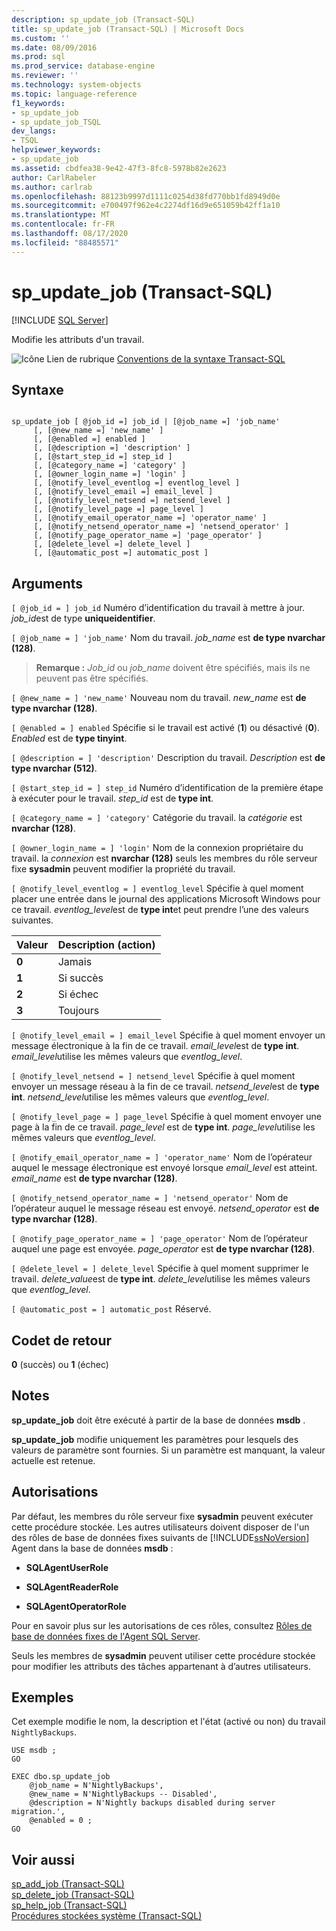 ```yaml
---
description: sp_update_job (Transact-SQL)
title: sp_update_job (Transact-SQL) | Microsoft Docs
ms.custom: ''
ms.date: 08/09/2016
ms.prod: sql
ms.prod_service: database-engine
ms.reviewer: ''
ms.technology: system-objects
ms.topic: language-reference
f1_keywords:
- sp_update_job
- sp_update_job_TSQL
dev_langs:
- TSQL
helpviewer_keywords:
- sp_update_job
ms.assetid: cbdfea38-9e42-47f3-8fc8-5978b82e2623
author: CarlRabeler
ms.author: carlrab
ms.openlocfilehash: 88123b9997d1111c0254d38fd770bb1fd8949d0e
ms.sourcegitcommit: e700497f962e4c2274df16d9e651059b42ff1a10
ms.translationtype: MT
ms.contentlocale: fr-FR
ms.lasthandoff: 08/17/2020
ms.locfileid: "88485571"
---
```

# <a name="sp_update_job-transact-sql"></a>sp_update_job (Transact-SQL)
[!INCLUDE [SQL Server](../../includes/applies-to-version/sqlserver.md)]

  Modifie les attributs d'un travail.  
  

  
 ![Icône Lien de rubrique](../../database-engine/configure-windows/media/topic-link.gif "Icône du lien de rubrique") [Conventions de la syntaxe Transact-SQL](../../t-sql/language-elements/transact-sql-syntax-conventions-transact-sql.md)  
  
## <a name="syntax"></a>Syntaxe  
  
```  
  
sp_update_job [ @job_id =] job_id | [@job_name =] 'job_name'  
     [, [@new_name =] 'new_name' ]   
     [, [@enabled =] enabled ]  
     [, [@description =] 'description' ]   
     [, [@start_step_id =] step_id ]  
     [, [@category_name =] 'category' ]   
     [, [@owner_login_name =] 'login' ]  
     [, [@notify_level_eventlog =] eventlog_level ]  
     [, [@notify_level_email =] email_level ]  
     [, [@notify_level_netsend =] netsend_level ]  
     [, [@notify_level_page =] page_level ]  
     [, [@notify_email_operator_name =] 'operator_name' ]  
     [, [@notify_netsend_operator_name =] 'netsend_operator' ]  
     [, [@notify_page_operator_name =] 'page_operator' ]  
     [, [@delete_level =] delete_level ]   
     [, [@automatic_post =] automatic_post ]  
```  
  
## <a name="arguments"></a>Arguments  
`[ @job_id = ] job_id` Numéro d’identification du travail à mettre à jour. *job_id*est de type **uniqueidentifier**.  
  
`[ @job_name = ] 'job_name'` Nom du travail. *job_name* est **de type nvarchar (128)**.  
  
> **Remarque :** *Job_id* ou *job_name* doivent être spécifiés, mais ils ne peuvent pas être spécifiés.  
  
`[ @new_name = ] 'new_name'` Nouveau nom du travail. *new_name* est **de type nvarchar (128)**.  
  
`[ @enabled = ] enabled` Spécifie si le travail est activé (**1**) ou désactivé (**0**). *Enabled* est de **type tinyint**.  
  
`[ @description = ] 'description'` Description du travail. *Description* est **de type nvarchar (512)**.  
  
`[ @start_step_id = ] step_id` Numéro d’identification de la première étape à exécuter pour le travail. *step_id* est de **type int**.  
  
`[ @category_name = ] 'category'` Catégorie du travail. la *catégorie* est **nvarchar (128)**.  
  
`[ @owner_login_name = ] 'login'` Nom de la connexion propriétaire du travail. la *connexion* est **nvarchar (128)** seuls les membres du rôle serveur fixe **sysadmin** peuvent modifier la propriété du travail.  
  
`[ @notify_level_eventlog = ] eventlog_level` Spécifie à quel moment placer une entrée dans le journal des applications Microsoft Windows pour ce travail. *eventlog_level*est de **type int**et peut prendre l’une des valeurs suivantes.  
  
|Valeur|Description (action)|  
|-----------|----------------------------|  
|**0**|Jamais|  
|**1**|Si succès|  
|**2**|Si échec|  
|**3**|Toujours|  
  
`[ @notify_level_email = ] email_level` Spécifie à quel moment envoyer un message électronique à la fin de ce travail. *email_level*est de **type int**. *email_level*utilise les mêmes valeurs que *eventlog_level*.  
  
`[ @notify_level_netsend = ] netsend_level` Spécifie à quel moment envoyer un message réseau à la fin de ce travail. *netsend_level*est de **type int**. *netsend_level*utilise les mêmes valeurs que *eventlog_level*.  
  
`[ @notify_level_page = ] page_level` Spécifie à quel moment envoyer une page à la fin de ce travail. *page_level* est de **type int**. *page_level*utilise les mêmes valeurs que *eventlog_level*.  
  
`[ @notify_email_operator_name = ] 'operator_name'` Nom de l’opérateur auquel le message électronique est envoyé lorsque *email_level* est atteint. *email_name* est **de type nvarchar (128)**.  
  
`[ @notify_netsend_operator_name = ] 'netsend_operator'` Nom de l’opérateur auquel le message réseau est envoyé. *netsend_operator* est **de type nvarchar (128)**.  
  
`[ @notify_page_operator_name = ] 'page_operator'` Nom de l’opérateur auquel une page est envoyée. *page_operator* est **de type nvarchar (128)**.  
  
`[ @delete_level = ] delete_level` Spécifie à quel moment supprimer le travail. *delete_value*est de **type int**. *delete_level*utilise les mêmes valeurs que *eventlog_level*.  
  
`[ @automatic_post = ] automatic_post` Réservé.  
  
## <a name="return-code-values"></a>Codet de retour  
 **0** (succès) ou **1** (échec)  
  
## <a name="remarks"></a>Notes  
 **sp_update_job** doit être exécuté à partir de la base de données **msdb** .  
  
 **sp_update_job** modifie uniquement les paramètres pour lesquels des valeurs de paramètre sont fournies. Si un paramètre est manquant, la valeur actuelle est retenue.  
  
## <a name="permissions"></a>Autorisations  
 Par défaut, les membres du rôle serveur fixe **sysadmin** peuvent exécuter cette procédure stockée. Les autres utilisateurs doivent disposer de l'un des rôles de base de données fixes suivants de [!INCLUDE[ssNoVersion](../../includes/ssnoversion-md.md)] Agent dans la base de données **msdb** :  
  
-   **SQLAgentUserRole**  
  
-   **SQLAgentReaderRole**  
  
-   **SQLAgentOperatorRole**  
  
 Pour en savoir plus sur les autorisations de ces rôles, consultez [Rôles de base de données fixes de l'Agent SQL Server](../../ssms/agent/sql-server-agent-fixed-database-roles.md).  
  
 Seuls les membres de **sysadmin** peuvent utiliser cette procédure stockée pour modifier les attributs des tâches appartenant à d’autres utilisateurs.  
  
## <a name="examples"></a>Exemples  
 Cet exemple modifie le nom, la description et l'état (activé ou non) du travail `NightlyBackups`.  
  
```  
USE msdb ;  
GO  
  
EXEC dbo.sp_update_job  
    @job_name = N'NightlyBackups',  
    @new_name = N'NightlyBackups -- Disabled',  
    @description = N'Nightly backups disabled during server migration.',  
    @enabled = 0 ;  
GO  
```  
  
## <a name="see-also"></a>Voir aussi  
 [sp_add_job &#40;Transact-SQL&#41;](../../relational-databases/system-stored-procedures/sp-add-job-transact-sql.md)   
 [sp_delete_job &#40;Transact-SQL&#41;](../../relational-databases/system-stored-procedures/sp-delete-job-transact-sql.md)   
 [sp_help_job &#40;Transact-SQL&#41;](../../relational-databases/system-stored-procedures/sp-help-job-transact-sql.md)   
 [Procédures stockées système &#40;Transact-SQL&#41;](../../relational-databases/system-stored-procedures/system-stored-procedures-transact-sql.md)  
  
  

